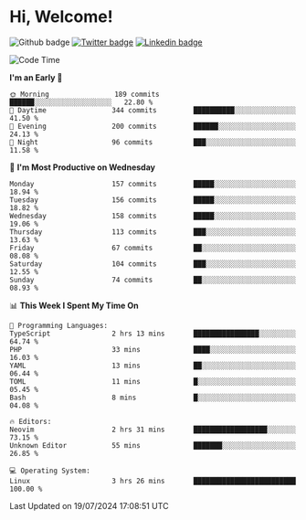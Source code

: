   # Hi, Welcome!
  ![Github badge](https://img.shields.io/github/followers/kraken-afk.svg?style=social&label=Follow&maxAge=2592000)
  [![Twitter badge](https://img.shields.io/badge/-Twitter-00acee?style=flat-square&logo=Twitter&logoColor=white)](https://twitter.com/trshppl)
  [![Linkedin badge](https://img.shields.io/badge/LinkedIn-0077B5?style=flat-square&logo=linkedin&logoColor=white)](https://www.linkedin.com/in/noveanrer)
<!--START_SECTION:waka-->
![Code Time](http://img.shields.io/badge/Code%20Time-252%20hrs%2053%20mins-blue)

**I'm an Early 🐤** 

```text
🌞 Morning                189 commits         ██████░░░░░░░░░░░░░░░░░░░   22.80 % 
🌆 Daytime                344 commits         ██████████░░░░░░░░░░░░░░░   41.50 % 
🌃 Evening                200 commits         ██████░░░░░░░░░░░░░░░░░░░   24.13 % 
🌙 Night                  96 commits          ███░░░░░░░░░░░░░░░░░░░░░░   11.58 % 
```
📅 **I'm Most Productive on Wednesday** 

```text
Monday                   157 commits         █████░░░░░░░░░░░░░░░░░░░░   18.94 % 
Tuesday                  156 commits         █████░░░░░░░░░░░░░░░░░░░░   18.82 % 
Wednesday                158 commits         █████░░░░░░░░░░░░░░░░░░░░   19.06 % 
Thursday                 113 commits         ███░░░░░░░░░░░░░░░░░░░░░░   13.63 % 
Friday                   67 commits          ██░░░░░░░░░░░░░░░░░░░░░░░   08.08 % 
Saturday                 104 commits         ███░░░░░░░░░░░░░░░░░░░░░░   12.55 % 
Sunday                   74 commits          ██░░░░░░░░░░░░░░░░░░░░░░░   08.93 % 
```


📊 **This Week I Spent My Time On** 

```text
💬 Programming Languages: 
TypeScript               2 hrs 13 mins       ████████████████░░░░░░░░░   64.74 % 
PHP                      33 mins             ████░░░░░░░░░░░░░░░░░░░░░   16.03 % 
YAML                     13 mins             ██░░░░░░░░░░░░░░░░░░░░░░░   06.44 % 
TOML                     11 mins             █░░░░░░░░░░░░░░░░░░░░░░░░   05.45 % 
Bash                     8 mins              █░░░░░░░░░░░░░░░░░░░░░░░░   04.08 % 

🔥 Editors: 
Neovim                   2 hrs 31 mins       ██████████████████░░░░░░░   73.15 % 
Unknown Editor           55 mins             ███████░░░░░░░░░░░░░░░░░░   26.85 % 

💻 Operating System: 
Linux                    3 hrs 26 mins       █████████████████████████   100.00 % 
```


 Last Updated on 19/07/2024 17:08:51 UTC
<!--END_SECTION:waka-->